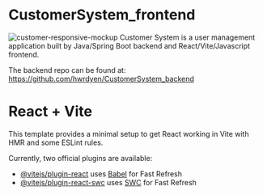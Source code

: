 # CustomerSystem_frontend

![customer-responsive-mockup](https://github.com/hwrdyen/CustomerSystem_frontend/assets/54991780/a9c6f1c3-3398-4fb4-bdf1-37c16819e7a7)
Customer System is a user management application built by Java/Spring Boot backend and React/Vite/Javascript frontend.

The backend repo can be found at: https://github.com/hwrdyen/CustomerSystem_backend

# React + Vite

This template provides a minimal setup to get React working in Vite with HMR and some ESLint rules.

Currently, two official plugins are available:

- [@vitejs/plugin-react](https://github.com/vitejs/vite-plugin-react/blob/main/packages/plugin-react/README.md) uses [Babel](https://babeljs.io/) for Fast Refresh
- [@vitejs/plugin-react-swc](https://github.com/vitejs/vite-plugin-react-swc) uses [SWC](https://swc.rs/) for Fast Refresh

